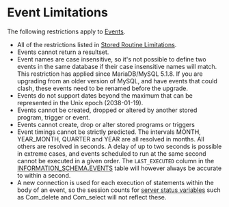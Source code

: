 # Event Limitations

The following restrictions apply to [Events](/kb/en/stored-programs-and-views-events/).

- All of the restrictions listed in [Stored Routine Limitations](/programming-customizing-mariadb/stored-routines/stored-routine-limitations).
- Events cannot return a resultset.
- Event names are case insensitive, so it's not possible to define two events in the same database if their case insensitive names will match. This restriction has applied since MariaDB/MySQL 5.1.8. If you are upgrading from an older version of MySQL, and have events that could clash, these events need to be renamed before the upgrade.
- Events do not support dates beyond the maximum that can be represented in the Unix epoch (2038-01-19).
- Events cannot be created, dropped or altered by another stored program, trigger or event.
- Events cannot create, drop or alter stored programs or triggers
- Event timings cannot be strictly predicted. The intervals MONTH, YEAR_MONTH, QUARTER and YEAR are all resolved in months. All others are resolved in seconds. A delay of up to two seconds is possible in extreme cases, and events scheduled to run at the same second cannot be executed in a given order. The `LAST_EXECUTED` column in the [INFORMATION_SCHEMA.EVENTS](/sql-statements-structure/sql-statements/administrative-sql-statements/system-tables/information-schema/information-schema-tables/information-schema-events-table) table will however always be accurate to within a second.
- A new connection is used for each execution of statements within the body of an event, so the session counts for [server status variables](/replication/optimization-and-tuning/system-variables/server-status-variables) such as Com_delete and Com_select will not reflect these.